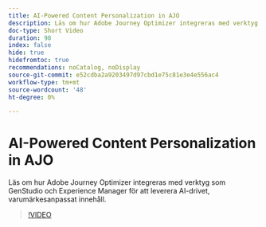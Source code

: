 ```yaml
---
title: AI-Powered Content Personalization in AJO
description: Läs om hur Adobe Journey Optimizer integreras med verktyg som GenStudio och Experience Manager för att leverera AI-drivet, varumärkesanpassat innehåll.
doc-type: Short Video
duration: 98
index: false
hide: true
hidefromtoc: true
recommendations: noCatalog, noDisplay
source-git-commit: e52cdba2a9203497d97cbd1e75c81e3e4e556ac4
workflow-type: tm+mt
source-wordcount: '48'
ht-degree: 0%

---
```



# AI-Powered Content Personalization in AJO

Läs om hur Adobe Journey Optimizer integreras med verktyg som GenStudio och Experience Manager för att leverera AI-drivet, varumärkesanpassat innehåll.

<!-- 62_S520_3442520_97_aipowered-content-personalization-in-ajo -->
>[!VIDEO](https://video.tv.adobe.com/v/3458183/?learn=on&enablevpops=true)
